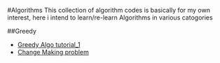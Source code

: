 #Algorithms
    This collection of algorithm codes is basically for my own interest, here i intend to learn/re-learn Algorithms in
    various catogories
    
##Greedy
* [Greedy Algo tutorial_1](http://www.radford.edu/~nokie/classes/360/greedy.html)
* [Change Making problem](http://en.wikipedia.org/wiki/Change-making_problem)
